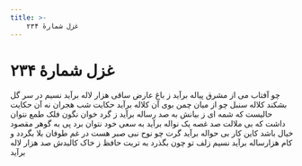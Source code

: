 ```yaml
---
title: >-
    غزل شمارهٔ ۲۳۴
---
```

# غزل شمارهٔ ۲۳۴

چو آفتاب می از مشرق پیاله برآید
ز باغ عارض ساقی هزار لاله برآید
نسیم در سر گل بشکند کلاله سنبل
چو از میان چمن بوی آن کلاله برآید
حکایت شب هجران نه آن حکایت حالیست
که شمه ای ز بیانش به صد رساله برآید
ز گرد خوان نگون فلک طمع نتوان داشت
که بی ملالت صد غصه یک نواله برآید
به سعی خود نتوان برد پی به گوهر مقصود
خیال باشد کاین کار بی حواله برآید
گرت چو نوح نبی صبر هست در غم طوفان
بلا بگردد و کام هزارساله برآید
نسیم زلف تو چون بگذرد به تربت حافظ
ز خاک کالبدش صد هزار لاله برآید
